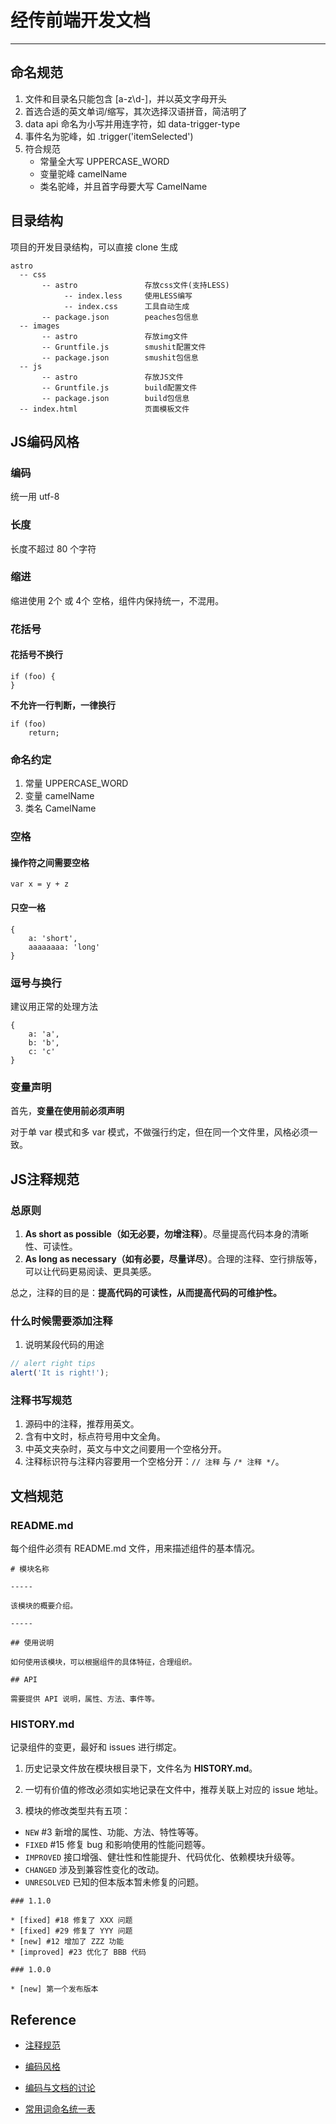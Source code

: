 # 经传前端开发文档

---

## 命名规范

1. 文件和目录名只能包含 [a-z\d\-]，并以英文字母开头
2. 首选合适的英文单词/缩写，其次选择汉语拼音，简洁明了
3. data api 命名为小写并用连字符，如 data-trigger-type
4. 事件名为驼峰，如 .trigger('itemSelected')
5. 符合规范
   - 常量全大写 UPPERCASE_WORD
   - 变量驼峰 camelName
   - 类名驼峰，并且首字母要大写 CamelName

## 目录结构

项目的开发目录结构，可以直接 clone 生成

```
astro
  -- css
       -- astro               存放css文件(支持LESS)
            -- index.less     使用LESS编写
            -- index.css      工具自动生成
       -- package.json        peaches包信息
  -- images
       -- astro               存放img文件
       -- Gruntfile.js        smushit配置文件
       -- package.json        smushit包信息
  -- js
       -- astro               存放JS文件
       -- Gruntfile.js        build配置文件
       -- package.json        build包信息
  -- index.html               页面模板文件
```

## JS编码风格

### 编码

统一用 utf-8

### 长度

长度不超过 80 个字符

### 缩进

缩进使用 2个 或 4个 空格，组件内保持统一，不混用。

### 花括号

#### 花括号不换行

````
if (foo) {
}
````

**不允许一行判断，一律换行**

````
if (foo)
    return;
````

### 命名约定

1. 常量 UPPERCASE_WORD
2. 变量 camelName
3. 类名 CamelName

### 空格

#### 操作符之间需要空格

````
var x = y + z
````

#### 只空一格

````
{
	a: 'short',
	aaaaaaaa: 'long'
}
````

### 逗号与换行

建议用正常的处理方法

````
{
	a: 'a',
	b: 'b',
	c: 'c'
}
````

### 变量声明

首先，**变量在使用前必须声明**

对于单 var 模式和多 var 模式，不做强行约定，但在同一个文件里，风格必须一致。

## JS注释规范

### 总原则

1. **As short as possible（如无必要，勿增注释）**。尽量提高代码本身的清晰性、可读性。
1. **As long as necessary（如有必要，尽量详尽）**。合理的注释、空行排版等，可以让代码更易阅读、更具美感。

总之，注释的目的是：**提高代码的可读性，从而提高代码的可维护性。**

### 什么时候需要添加注释

1. 说明某段代码的用途

```js
// alert right tips
alert('It is right!');
```

### 注释书写规范

1. 源码中的注释，推荐用英文。
1. 含有中文时，标点符号用中文全角。
1. 中英文夹杂时，英文与中文之间要用一个空格分开。
1. 注释标识符与注释内容要用一个空格分开：`// 注释` 与 `/* 注释 */`。


## 文档规范

### README.md

每个组件必须有 README.md 文件，用来描述组件的基本情况。

```
# 模块名称

-----

该模块的概要介绍。

-----

## 使用说明

如何使用该模块，可以根据组件的具体特征，合理组织。

## API

需要提供 API 说明，属性、方法、事件等。
```

### HISTORY.md

记录组件的变更，最好和 issues 进行绑定。

1. 历史记录文件放在模块根目录下，文件名为 **HISTORY.md**。

2. 一切有价值的修改必须如实地记录在文件中，推荐关联上对应的 issue 地址。

3. 模块的修改类型共有五项：
  - `NEW` #3 新增的属性、功能、方法、特性等等。
  - `FIXED` #15 修复 bug 和影响使用的性能问题等。
  - `IMPROVED` 接口增强、健壮性和性能提升、代码优化、依赖模块升级等。
  - `CHANGED` 涉及到兼容性变化的改动。
  - `UNRESOLVED` 已知的但本版本暂未修复的问题。

```
### 1.1.0

* [fixed] #18 修复了 XXX 问题
* [fixed] #29 修复了 YYY 问题
* [new] #12 增加了 ZZZ 功能
* [improved] #23 优化了 BBB 代码

### 1.0.0

* [new] 第一个发布版本
```


## Reference

 -  [注释规范](https://github.com/aralejs/aralejs.org/wiki/JavaScript-%E6%B3%A8%E9%87%8A%E8%A7%84%E8%8C%83)

 -  [编码风格](https://github.com/aralejs/aralejs.org/wiki/JavaScript-%E7%BC%96%E7%A0%81%E9%A3%8E%E6%A0%BC)

 -  [编码与文档的讨论](https://github.com/aralejs/aralejs.org/issues/36)

 -  [常用词命名统一表](https://github.com/aralejs/aralejs.org/wiki/%E5%B8%B8%E7%94%A8%E8%AF%8D%E5%91%BD%E5%90%8D%E7%BB%9F%E4%B8%80%E8%A1%A8)
